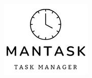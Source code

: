 <html lang="pt-br">
        <p> &nbsp&nbsp&nbsp;</p><img src="assets/mantask.png" alt="logo" style="position: absolute; margin-left: 30%">
</html>
